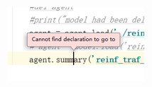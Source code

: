 ![image](https://github.com/Lg13006135072/my-database/blob/master/image/QQ%E6%B5%8F%E8%A7%88%E5%99%A8%E6%88%AA%E5%9B%BE20191127214618.png)
